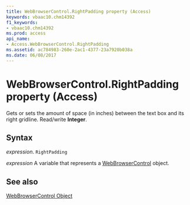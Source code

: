 ```yaml
---
title: WebBrowserControl.RightPadding property (Access)
keywords: vbaac10.chm14392
f1_keywords:
- vbaac10.chm14392
ms.prod: access
api_name:
- Access.WebBrowserControl.RightPadding
ms.assetid: ac784983-260e-2ac1-4377-23a7920b038a
ms.date: 06/08/2017
---
```



# WebBrowserControl.RightPadding property (Access)

Gets or sets the amount of space (in inches) between the text box and its right gridline. Read/write  **Integer**.


## Syntax

_expression_. `RightPadding`

_expression_ A variable that represents a [WebBrowserControl](Access.WebBrowserControl.md) object.


## See also


[WebBrowserControl Object](Access.WebBrowserControl.md)

